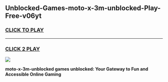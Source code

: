 
## Unblocked-Games-moto-x-3m-unblocked-Play-Free-v06yt
<h3>
<a href="https://premium76.site?title=moto-x-3m-unblocked&ref=21A">CLICK TO PLAY</a></h3>
<hr>

<h3>
<a href="https://premium76.site?title=moto-x-3m-unblocked&ref=21A">CLICK 2 PLAY</a>
  
</h3>

<a href="https://premium76.site?title=moto-x-3m-unblocked&ref=21A"><img src="https://clearcache.store/games.png"></a>


**moto-x-3m-unblocked games unblocked: Your Gateway to Fun and Accessible Online Gaming**
